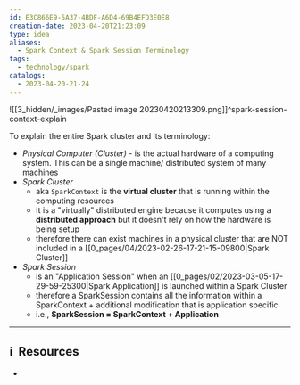 ```yaml
---
id: E3C866E9-5A37-4BDF-A6D4-69B4EFD3E0E8
creation-date: 2023-04-20T21:23:09
type: idea
aliases:
  - Spark Context & Spark Session Terminology
tags:
  - technology/spark
catalogs:
  - 2023-04-20-21-24
---
```

![[3_hidden/_images/Pasted image 20230420213309.png]]^spark-session-context-explain

To explain the entire Spark cluster and its terminology: 
- *Physical Computer (Cluster)* - is the actual hardware of a computing system. This can be a single machine/ distributed system of many machines
- *Spark Cluster* 
	- aka `SparkContext` is the **virtual cluster** that is running within the computing resources
	- It is a "virtually" distributed engine because it computes using a **distributed approach** but it doesn't rely on how the hardware is being setup
	- therefore there can exist machines in a physical cluster that are NOT included in a [[0_pages/04/2023-02-26-17-21-15-09800|Spark Cluster]]
- *Spark Session* 
	- is an "Application Session" when an [[0_pages/02/2023-03-05-17-29-59-25300|Spark Application]] is launched within a Spark Cluster
	- therefore a SparkSession contains all the information within a SparkContext + additional modification that is application specific
	- i.e., **SparkSession = SparkContext + Application**


---
## ℹ️  Resources
- 